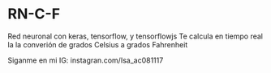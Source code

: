 # RN-C-F
Red neuronal con keras, tensorflow, y tensorflowjs
Te calcula en tiempo real la la converión de grados Celsius a grados Fahrenheit

Siganme en mi IG: instagran.com/Isa_ac081117

